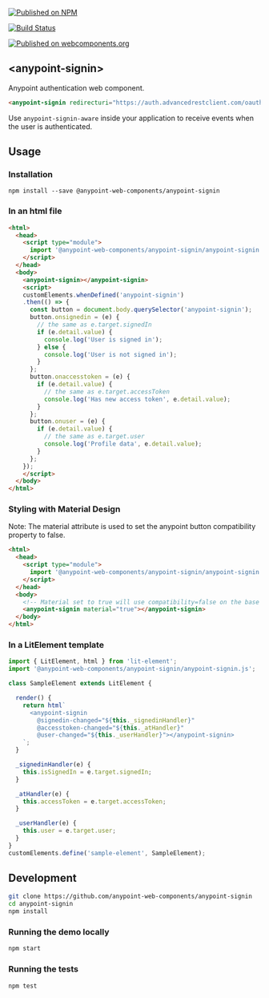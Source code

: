 [![Published on NPM](https://img.shields.io/npm/v/@anypoint-web-components/anypoint-signin.svg)](https://www.npmjs.com/package/@anypoint-web-components/anypoint-signin)

[![Build Status](https://travis-ci.org/anypoint-web-components/anypoint-signin.svg?branch=stage)](https://travis-ci.org/anypoint-web-components/anypoint-signin)

[![Published on webcomponents.org](https://img.shields.io/badge/webcomponents.org-published-blue.svg)](https://www.webcomponents.org/element/@anypoint-web-components/anypoint-signin)

## &lt;anypoint-signin&gt;

Anypoint authentication web component.

```html
<anypoint-signin redirecturi="https://auth.advancedrestclient.com/oauth-popup.html" clientid="..."></anypoint-signin>
```

Use `anypoint-signin-aware` inside your application to receive events when the user is authenticated.

## Usage

### Installation

```
npm install --save @anypoint-web-components/anypoint-signin
```

### In an html file

```html
<html>
  <head>
    <script type="module">
      import '@anypoint-web-components/anypoint-signin/anypoint-signin.js';
    </script>
  </head>
  <body>
    <anypoint-signin></anypoint-signin>
    <script>
    customElements.whenDefined('anypoint-signin')
    .then(() => {
      const button = document.body.querySelector('anypoint-signin');
      button.onsignedin = (e) {
        // the same as e.target.signedIn
        if (e.detail.value) {
          console.log('User is signed in');
        } else {
          console.log('User is not signed in');
        }
      };
      button.onaccesstoken = (e) {
        if (e.detail.value) {
          // the same as e.target.accessToken
          console.log('Has new access token', e.detail.value);
        }
      };
      button.onuser = (e) {
        if (e.detail.value) {
          // the same as e.target.user
          console.log('Profile data', e.detail.value);
        }
      };
    });
    </script>
  </body>
</html>
```

### Styling with Material Design 

Note: The material attribute is used to set the anypoint button compatibility property to false.

```html
<html>
  <head>
    <script type="module">
      import '@anypoint-web-components/anypoint-signin/anypoint-signin.js';
    </script>
  </head>
  <body>
    <!-- Material set to true will use compatibility=false on the base anypoint-button --> 
    <anypoint-signin material="true"></anypoint-signin>
  </body>
</html>
```


### In a LitElement template

```js
import { LitElement, html } from 'lit-element';
import '@anypoint-web-components/anypoint-signin/anypoint-signin.js';

class SampleElement extends LitElement {

  render() {
    return html`
      <anypoint-signin
        @signedin-changed="${this._signedinHandler}"
        @accesstoken-changed="${this._atHandler}"
        @user-changed="${this._userHandler}"></anypoint-signin>
    `;
  }

  _signedinHandler(e) {
    this.isSignedIn = e.target.signedIn;
  }

  _atHandler(e) {
    this.accessToken = e.target.accessToken;
  }

  _userHandler(e) {
    this.user = e.target.user;
  }
}
customElements.define('sample-element', SampleElement);
```

## Development

```sh
git clone https://github.com/anypoint-web-components/anypoint-signin
cd anypoint-signin
npm install
```

### Running the demo locally

```sh
npm start
```

### Running the tests
```sh
npm test
```

